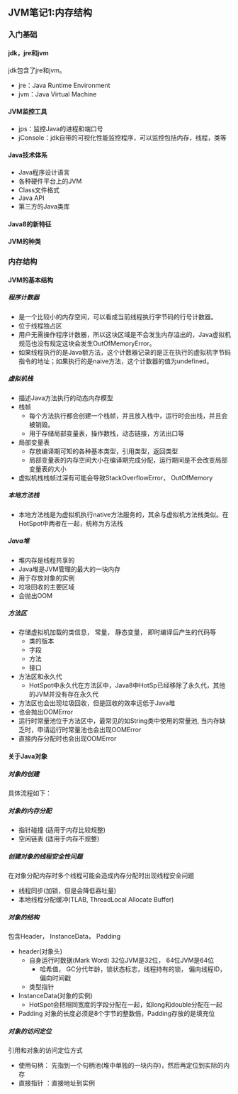 ## JVM笔记1:内存结构

### 入门基础
#### jdk，jre和jvm
jdk包含了jre和jvm。
* jre：Java Runtime Environment
* jvm：Java Virtual Machine

#### JVM监控工具
* jps：监控Java的进程和端口号
* jConsole：jdk自带的可视化性能监控程序，可以监控包括内存，线程，类等

#### Java技术体系
* Java程序设计语言
* 各种硬件平台上的JVM
* Class文件格式
* Java API
* 第三方的Java类库

#### Java8的新特征


#### JVM的种类

### 内存结构
#### JVM的基本结构




##### 程序计数器
* 是一个比较小的内存空间，可以看成当前线程执行字节码的行号计数器。
* 位于线程独占区
* 用户无需操作程序计数器，所以这块区域是不会发生内存溢出的，Java虚拟机规范也没有规定这块会发生OutOfMemoryError。
* 如果线程执行的是Java额方法，这个计数器记录的是正在执行的虚拟机字节码指令的地址；如果执行的是naive方法，这个计数器的值为undefined。

##### 虚拟机栈
* 描述Java方法执行的动态内存模型
* 栈帧 
    * 每个方法执行都会创建一个栈帧，并且放入栈中，运行时会出栈，并且会被销毁。
    * 用于存储局部变量表，操作数栈，动态链接，方法出口等
* 局部变量表
    * 存放编译期可知的各种基本类型，引用类型，返回类型
    * 局部变量表的内存空间大小在编译期完成分配，运行期间是不会改变局部变量表的大小
* 虚拟机栈栈帧过深有可能会导致StackOverflowError， OutOfMemory

##### 本地方法栈
* 本地方法栈是为虚拟机执行native方法服务的，其余与虚拟机方法栈类似。在HotSpot中两者在一起，统称为方法栈


##### Java堆
* 堆内存是线程共享的
* Java堆是JVM管理的最大的一块内存
* 用于存放对象的实例
* 垃圾回收的主要区域
* 会抛出OOM

##### 方法区
* 存储虚拟机加载的类信息， 常量， 静态变量， 即时编译后产生的代码等
    * 类的版本
    * 字段
    * 方法
    * 接口
* 方法区和永久代
    * HotSpot中永久代在方法区中，Java8中HotSp已经移除了永久代，其他的JVM并没有存在永久代
* 方法区也会出现垃圾回收，但是回收的效率远低于Java堆
* 也会抛出OOMError
* 运行时常量池位于方法区中，最常见的如String类中使用的常量池, 当内存缺乏时，申请运行时常量池也会出现OOMError
* 直接内存分配时也会出现OOMError

#### 关于Java对象
##### 对象的创建
具体流程如下：

##### 对象的内存分配
* 指针碰撞  (适用于内存比较规整)
* 空闲链表  (适用于内存不规整)

##### 创建对象的线程安全性问题
在对象分配内存时多个线程可能会造成内存分配时出现线程安全问题
* 线程同步(加锁，但是会降低吞吐量)
* 本地线程分配缓冲(TLAB, ThreadLocal Allocate Buffer)

##### 对象的结构
包含Header， InstanceData， Padding

* header(对象头)
    * 自身运行时数据(Mark Word) 32位JVM是32位， 64位JVM是64位
        * 哈希值， GC分代年龄，锁状态标志，线程持有的锁， 偏向线程ID， 偏向时间戳
    * 类型指针
* InstanceData(对象的实例)
    * HotSpot会把相同宽度的字段分配在一起，如long和double分配在一起
* Padding
对象的长度必须是8个字节的整数倍，Padding存放的是填充位

##### 对象的访问定位
引用和对象的访问定位方式
* 使用句柄： 先指到一个句柄池(堆中单独的一块内存)，然后再定位到实际的内存
* 直接指针 ：直接地址到实例












